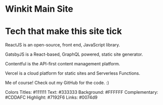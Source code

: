 # Winkit Main Site

# Tech that make this site tick
ReactJS is an open-source, front end, JavaScript library.

GatsbyJS is a React-based, GraphQL powered, static site generator.

Contentful is the API-first content management platform.

Vercel is a cloud platform for static sites and Serverless Functions.

Me of course! Check out my GitHub for the code. :)

Colors
Titles: #111111
Text: #333333
Background: #FFFFFF
Complementary: #CDDAFC
Highlight: #7192F6
Links: #0074d9